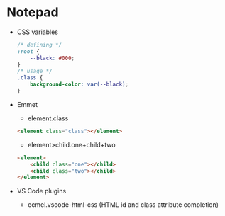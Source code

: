 # Notepad

- CSS variables
    ```css
    /* defining */
    :root {
        --black: #000;
    }
    /* usage */
    .class {
        background-color: var(--black);
    }
    ```

- Emmet

    - element.class
    ```html
    <element class="class"></element>
    ```

    - element>child.one+child+two
    ```html
    <element>
        <child class="one"></child>
        <child class="two"></child>
    </element>
    ```

- VS Code plugins
    - ecmel.vscode-html-css (HTML id and class attribute completion)